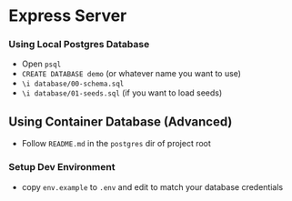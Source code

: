 # Express Server

### Using Local Postgres Database
- Open `psql`
- `CREATE DATABASE demo` (or whatever name you want to use)
- `\i database/00-schema.sql`
- `\i database/01-seeds.sql` (if you want to load seeds)

## Using Container Database (Advanced)
 - Follow `README.md` in the `postgres` dir of project root

###  Setup Dev Environment
- copy `env.example` to `.env` and edit to match your database credentials
